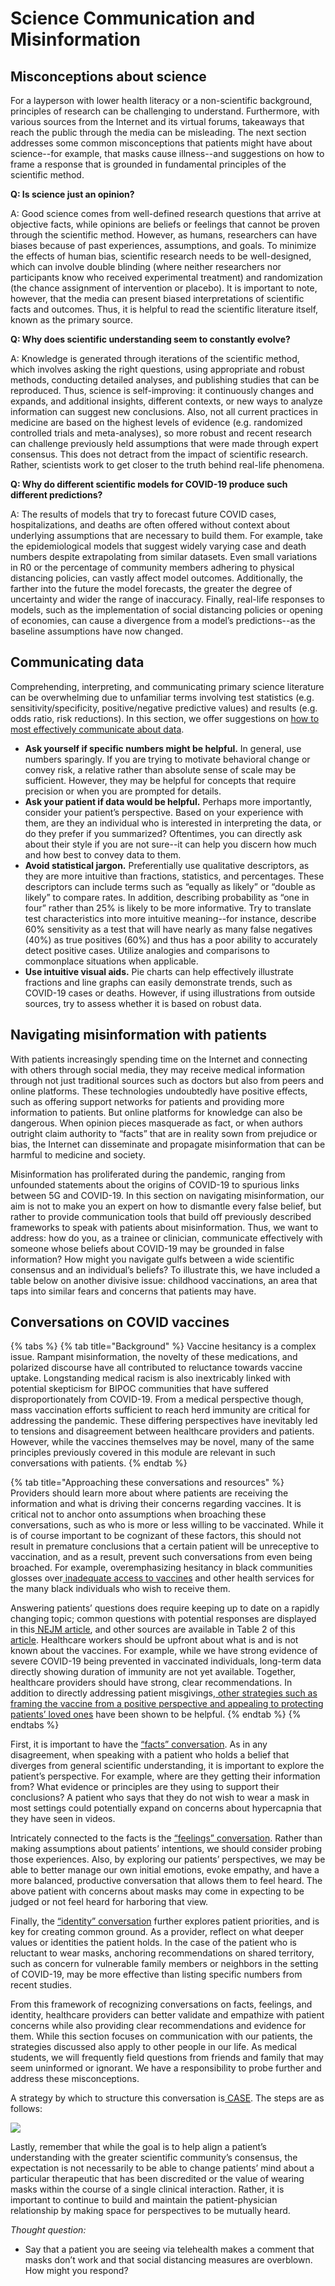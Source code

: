 # Science Communication and Misinformation

## Misconceptions about science

For a layperson with lower health literacy or a non-scientific background, principles of research can be challenging to understand. Furthermore, with various sources from the Internet and its virtual forums, takeaways that reach the public through the media can be misleading. The next section addresses some common misconceptions that patients might have about science--for example, that masks cause illness--and suggestions on how to frame a response that is grounded in fundamental principles of the scientific method.

**Q: Is science just an opinion?**

A: Good science comes from well-defined research questions that arrive at objective facts, while opinions are beliefs or feelings that cannot be proven through the scientific method. However, as humans, researchers can have biases because of past experiences, assumptions, and goals. To minimize the effects of human bias, scientific research needs to be well-designed, which can involve double blinding \(where neither researchers nor participants know who received experimental treatment\) and randomization \(the chance assignment of intervention or placebo\). It is important to note, however, that the media can present biased interpretations of scientific facts and outcomes. Thus, it is helpful to read the scientific literature itself, known as the primary source.

**Q: Why does scientific understanding seem to constantly evolve?**

A: Knowledge is generated through iterations of the scientific method, which involves asking the right questions, using appropriate and robust methods, conducting detailed analyses, and publishing studies that can be reproduced. Thus, science is self-improving: it continuously changes and expands, and additional insights, different contexts, or new ways to analyze information can suggest new conclusions. Also, not all current practices in medicine are based on the highest levels of evidence \(e.g. randomized controlled trials and meta-analyses\), so more robust and recent research can challenge previously held assumptions that were made through expert consensus. This does not detract from the impact of scientific research. Rather, scientists work to get closer to the truth behind real-life phenomena.

**Q: Why do different scientific models for COVID-19 produce such different predictions?**

A: The results of models that try to forecast future COVID cases, hospitalizations, and deaths are often offered without context about underlying assumptions that are necessary to build them. For example, take the epidemiological models that suggest widely varying case and death numbers despite extrapolating from similar datasets. Even small variations in R0 or the percentage of community members adhering to physical distancing policies, can vastly affect model outcomes. Additionally, the farther into the future the model forecasts, the greater the degree of uncertainty and wider the range of inaccuracy. Finally, real-life responses to models, such as the implementation of social distancing policies or opening of economies, can cause a divergence from a model’s predictions--as the baseline assumptions have now changed.

## Communicating data

Comprehending, interpreting, and communicating primary science literature can be overwhelming due to unfamiliar terms involving test statistics \(e.g. sensitivity/specificity, positive/negative predictive values\) and results \(e.g. odds ratio, risk reductions\). In this section, we offer suggestions on [how to most effectively communicate about data](https://www.nedarc.org/tutorials/utilizingdata/communicateNumbersEffectively/communicatingStatistics.html).

* **Ask yourself if specific numbers might be helpful.** In general, use numbers sparingly. If you are trying to motivate behavioral change or convey risk, a relative rather than absolute sense of scale may be sufficient. However, they may be helpful for concepts that require precision or when you are prompted for details.
* **Ask your patient if data would be helpful.** Perhaps more importantly, consider your patient’s perspective. Based on your experience with them, are they an individual who is interested in interpreting the data, or do they prefer if you summarized? Oftentimes, you can directly ask about their style if you are not sure--it can help you discern how much and how best to convey data to them.
* **Avoid statistical jargon.** Preferentially use qualitative descriptors, as they are more intuitive than fractions, statistics, and percentages. These descriptors can include terms such as “equally as likely” or “double as likely” to compare rates. In addition, describing probability as “one in four” rather than 25% is likely to be more informative. Try to translate test characteristics into more intuitive meaning--for instance, describe 60% sensitivity as a test that will have nearly as many false negatives \(40%\) as true positives \(60%\) and thus has a poor ability to accurately detect positive cases. Utilize analogies and comparisons to commonplace situations when applicable.
* **Use intuitive visual aids.** Pie charts can help effectively illustrate fractions and line graphs can easily demonstrate trends, such as COVID-19 cases or deaths. However, if using illustrations from outside sources, try to assess whether it is based on robust data.

## Navigating misinformation with patients

With patients increasingly spending time on the Internet and connecting with others through social media, they may receive medical information through not just traditional sources such as doctors but also from peers and online platforms. These technologies undoubtedly have positive effects, such as offering support networks for patients and providing more information to patients. But online platforms for knowledge can also be dangerous. When opinion pieces masquerade as fact, or when authors outright claim authority to “facts” that are in reality sown from prejudice or bias, the Internet can disseminate and propagate misinformation that can be harmful to medicine and society. 

Misinformation has proliferated during the pandemic, ranging from unfounded statements about the origins of COVID-19 to spurious links between 5G and COVID-19. In this section on navigating misinformation, our aim is not to make you an expert on how to dismantle every false belief, but rather to provide communication tools that build off previously described frameworks to speak with patients about misinformation. Thus, we want to address: how do you, as a trainee or clinician, communicate effectively with someone whose beliefs about COVID-19 may be grounded in false information? How might you navigate gulfs between a wide scientific consensus and an individual’s beliefs? To illustrate this, we have included a table below on another divisive issue: childhood vaccinations, an area that taps into similar fears and concerns that patients may have.

## Conversations on COVID vaccines

{% tabs %}
{% tab title="Background" %}
Vaccine hesitancy is a complex issue. Rampant misinformation, the novelty of these medications, and polarized discourse have all contributed to reluctance towards vaccine uptake. Longstanding medical racism is also inextricably linked with potential skepticism for BIPOC communities that have suffered disproportionately from COVID-19. From a medical perspective though, mass vaccination efforts sufficient to reach herd immunity are critical for addressing the pandemic. These differing perspectives have inevitably led to tensions and disagreement between healthcare providers and patients. However, while the vaccines themselves may be novel, many of the same principles previously covered in this module are relevant in such conversations with patients.
{% endtab %}

{% tab title="Approaching these conversations and resources" %}
Providers should learn more about where patients are receiving the information and what is driving their concerns regarding vaccines. It is critical not to anchor onto assumptions when broaching these conversations, such as who is more or less willing to be vaccinated. While it is of course important to be cognizant of these factors, this should not result in premature conclusions that a certain patient will be unreceptive to vaccination, and as a result, prevent such conversations from even being broached. For example, overemphasizing hesitancy in black communities glosses over[ inadequate access to vaccines](https://www.washingtonexaminer.com/news/covid-vaccine-hesitancy-exaggerated) and other health services for the many black individuals who wish to receive them.

 Answering patients’ questions does require keeping up to date on a rapidly changing topic; common questions with potential responses are displayed in this[ NEJM article](https://www.nejm.org/doi/full/10.1056/NEJMp2103104), and other sources are available in Table 2 of this[ article](https://www.ncbi.nlm.nih.gov/pmc/articles/PMC7772995/). Healthcare workers should be upfront about what is and is not known about the vaccines. For example, while we have strong evidence of severe COVID-19 being prevented in vaccinated individuals, long-term data directly showing duration of immunity are not yet available. Together, healthcare providers should have strong, clear recommendations. In addition to directly addressing patient misgivings,[ other strategies such as framing the vaccine from a positive perspective and appealing to protecting patients’ loved ones](https://www.ncbi.nlm.nih.gov/pmc/articles/PMC7772995/) have been shown to be helpful.
{% endtab %}
{% endtabs %}

First, it is important to have the [“facts” conversation](skillset-review.md#difficult-conversations). As in any disagreement, when speaking with a patient who holds a belief that diverges from general scientific understanding, it is important to explore the patient’s perspective. For example, where are they getting their information from? What evidence or principles are they using to support their conclusions? A patient who says that they do not wish to wear a mask in most settings could potentially expand on concerns about hypercapnia that they have seen in videos.

Intricately connected to the facts is the [“feelings” conversation](skillset-review.md#difficult-conversations). Rather than making assumptions about patients’ intentions, we should consider probing those experiences. Also, by exploring our patients’ perspectives, we may be able to better manage our own initial emotions, evoke empathy, and have a more balanced, productive conversation that allows them to feel heard. The above patient with concerns about masks may come in expecting to be judged or not feel heard for harboring that view. 

Finally, the [“identity” conversation](skillset-review.md#difficult-conversations) further explores patient priorities, and is key for creating common ground. As a provider, reflect on what deeper values or identities the patient holds. In the case of the patient who is reluctant to wear masks, anchoring recommendations on shared territory, such as concern for vulnerable family members or neighbors in the setting of COVID-19, may be more effective than listing specific numbers from recent studies.

From this framework of recognizing conversations on facts, feelings, and identity, healthcare providers can better validate and empathize with patient concerns while also providing clear recommendations and evidence for them. While this section focuses on communication with our patients, the strategies discussed also apply to other people in our life. As medical students, we will frequently field questions from friends and family that may seem uninformed or ignorant. We have a responsibility to probe further and address these misconceptions.

A strategy by which to structure this conversation is[ CASE](https://www.aap.org/en-us/advocacy-and-policy/aap-health-initiatives/immunizations/Pages/vaccine-hesitant-parents.aspx). The steps are as follows:

![](../.gitbook/assets/case.png)

Lastly, remember that while the goal is to help align a patient’s understanding with the greater scientific community’s consensus, the expectation is not necessarily to be able to change patients’ mind about a particular therapeutic that has been discredited or the value of wearing masks within the course of a single clinical interaction. Rather, it is important to continue to build and maintain the patient-physician relationship by making space for perspectives to be mutually heard.

_Thought question:_

* Say that a patient you are seeing via telehealth makes a comment that masks don’t work and that social distancing measures are overblown. How might you respond?

